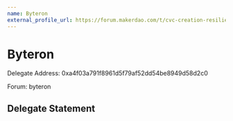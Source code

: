 ```yaml
---
name: Byteron
external_profile_url: https://forum.makerdao.com/t/cvc-creation-resiliency-cvc/20353
---
```


# Byteron
Delegate Address: 0xa4f03a791f8961d5f79af52dd54be8949d58d2c0

Forum: byteron

## Delegate Statement